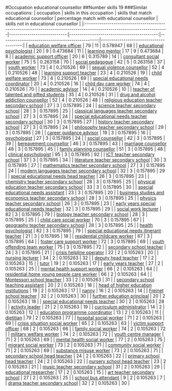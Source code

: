 #Occupation educational counsellor
##Number skills 19
###Similar occupations:
| occupation                                                                                                            |   skills in this occupation |   skills that match educational counsellor |   percentage match with educational counsellor |   skills not in educational counsellor |
|:----------------------------------------------------------------------------------------------------------------------|----------------------------:|-------------------------------------------:|-----------------------------------------------:|---------------------------------------:|
| [education welfare officer](education_welfare_officer.md)                                                             |                          79 |                                         11 |                                       0.578947 |                                     68 |
| [educational psychologist](educational_psychologist.md)                                                               |                          20 |                                          9 |                                       0.473684 |                                     11 |
| [learning mentor](learning_mentor.md)                                                                                 |                          17 |                                          9 |                                       0.473684 |                                      8 |
| [academic support officer](academic_support_officer.md)                                                               |                          20 |                                          6 |                                       0.315789 |                                     14 |
| [consultant social worker](consultant_social_worker.md)                                                               |                          75 |                                          5 |                                       0.263158 |                                     70 |
| [social pedagogue](social_pedagogue.md)                                                                               |                          42 |                                          5 |                                       0.263158 |                                     37 |
| [youth worker](youth_worker.md)                                                                                       |                          73 |                                          4 |                                       0.210526 |                                     69 |
| [sexual violence counsellor](sexual_violence_counsellor.md)                                                           |                          52 |                                          4 |                                       0.210526 |                                     48 |
| [learning support teacher](learning_support_teacher.md)                                                               |                          23 |                                          4 |                                       0.210526 |                                     19 |
| [child welfare worker](child_welfare_worker.md)                                                                       |                          73 |                                          4 |                                       0.210526 |                                     69 |
| [special educational needs coordinator](special_educational_needs_coordinator.md)                                     |                          20 |                                          4 |                                       0.210526 |                                     16 |
| [child day care worker](child_day_care_worker.md)                                                                     |                          74 |                                          4 |                                       0.210526 |                                     70 |
| [academic advisor](academic_advisor.md)                                                                               |                          14 |                                          4 |                                       0.210526 |                                     10 |
| [teacher of talented and gifted students](teacher_of_talented_and_gifted_students.md)                                 |                          35 |                                          4 |                                       0.210526 |                                     31 |
| [drug and alcohol addiction counsellor](drug_and_alcohol_addiction_counsellor.md)                                     |                          52 |                                          4 |                                       0.210526 |                                     48 |
| [religious education teacher secondary school](religious_education_teacher_secondary_school.md)                       |                          27 |                                          3 |                                       0.157895 |                                     24 |
| [science teacher secondary school](science_teacher_secondary_school.md)                                               |                          28 |                                          3 |                                       0.157895 |                                     25 |
| [classical languages teacher secondary school](classical_languages_teacher_secondary_school.md)                       |                          27 |                                          3 |                                       0.157895 |                                     24 |
| [special educational needs teacher secondary school](special_educational_needs_teacher_secondary_school.md)           |                          30 |                                          3 |                                       0.157895 |                                     27 |
| [history teacher secondary school](history_teacher_secondary_school.md)                                               |                          27 |                                          3 |                                       0.157895 |                                     24 |
| [philosophy teacher secondary school](philosophy_teacher_secondary_school.md)                                         |                          29 |                                          3 |                                       0.157895 |                                     26 |
| [career guidance advisor](career_guidance_advisor.md)                                                                 |                          19 |                                          3 |                                       0.157895 |                                     16 |
| [psychologist](psychologist.md)                                                                                       |                          27 |                                          3 |                                       0.157895 |                                     24 |
| [social counsellor](social_counsellor.md)                                                                             |                          42 |                                          3 |                                       0.157895 |                                     39 |
| [bereavement counsellor](bereavement_counsellor.md)                                                                   |                          46 |                                          3 |                                       0.157895 |                                     43 |
| [marriage counsellor](marriage_counsellor.md)                                                                         |                          48 |                                          3 |                                       0.157895 |                                     45 |
| [family planning counsellor](family_planning_counsellor.md)                                                           |                          51 |                                          3 |                                       0.157895 |                                     48 |
| [clinical psychologist](clinical_psychologist.md)                                                                     |                          95 |                                          3 |                                       0.157895 |                                     92 |
| [ICT teacher secondary school](ICT_teacher_secondary_school.md)                                                       |                          37 |                                          3 |                                       0.157895 |                                     34 |
| [literature teacher secondary school](literature_teacher_secondary_school.md)                                         |                          30 |                                          3 |                                       0.157895 |                                     27 |
| [mathematics teacher secondary school](mathematics_teacher_secondary_school.md)                                       |                          27 |                                          3 |                                       0.157895 |                                     24 |
| [modern languages teacher secondary school](modern_languages_teacher_secondary_school.md)                             |                          32 |                                          3 |                                       0.157895 |                                     29 |
| [special educational needs head teacher](special_educational_needs_head_teacher.md)                                   |                          26 |                                          3 |                                       0.157895 |                                     23 |
| [chemistry teacher secondary school](chemistry_teacher_secondary_school.md)                                           |                          28 |                                          3 |                                       0.157895 |                                     25 |
| [physical education teacher secondary school](physical_education_teacher_secondary_school.md)                         |                          33 |                                          3 |                                       0.157895 |                                     30 |
| [special educational needs assistant](special_educational_needs_assistant.md)                                         |                          23 |                                          3 |                                       0.157895 |                                     20 |
| [business studies and economics teacher secondary school](business_studies_and_economics_teacher_secondary_school.md) |                          28 |                                          3 |                                       0.157895 |                                     25 |
| [physics teacher secondary school](physics_teacher_secondary_school.md)                                               |                          26 |                                          3 |                                       0.157895 |                                     23 |
| [early years special educational needs teacher](early_years_special_educational_needs_teacher.md)                     |                          32 |                                          3 |                                       0.157895 |                                     29 |
| [social work lecturer](social_work_lecturer.md)                                                                       |                          82 |                                          3 |                                       0.157895 |                                     79 |
| [biology teacher secondary school](biology_teacher_secondary_school.md)                                               |                          28 |                                          3 |                                       0.157895 |                                     25 |
| [child care social worker](child_care_social_worker.md)                                                               |                          70 |                                          3 |                                       0.157895 |                                     67 |
| [geography teacher secondary school](geography_teacher_secondary_school.md)                                           |                          28 |                                          3 |                                       0.157895 |                                     25 |
| [health psychologist](health_psychologist.md)                                                                         |                          82 |                                          3 |                                       0.157895 |                                     79 |
| [special educational needs itinerant teacher](special_educational_needs_itinerant_teacher.md)                         |                          21 |                                          3 |                                       0.157895 |                                     18 |
| [residential childcare worker](residential_childcare_worker.md)                                                       |                          67 |                                          3 |                                       0.157895 |                                     64 |
| [foster care support worker](foster_care_support_worker.md)                                                           |                          72 |                                          3 |                                       0.157895 |                                     69 |
| [youth offending team worker](youth_offending_team_worker.md)                                                         |                          75 |                                          3 |                                       0.157895 |                                     72 |
| [secondary school teacher](secondary_school_teacher.md)                                                               |                          24 |                                          3 |                                       0.157895 |                                     21 |
| [crisis helpline operator](crisis_helpline_operator.md)                                                               |                          22 |                                          2 |                                       0.105263 |                                     20 |
| [nursing lecturer](nursing_lecturer.md)                                                                               |                          34 |                                          2 |                                       0.105263 |                                     32 |
| [deputy head teacher](deputy_head_teacher.md)                                                                         |                          17 |                                          2 |                                       0.105263 |                                     15 |
| [tutor](tutor.md)                                                                                                     |                          19 |                                          2 |                                       0.105263 |                                     17 |
| [early years teacher](early_years_teacher.md)                                                                         |                          27 |                                          2 |                                       0.105263 |                                     25 |
| [mental health support worker](mental_health_support_worker.md)                                                       |                          66 |                                          2 |                                       0.105263 |                                     64 |
| [residential home young people care worker](residential_home_young_people_care_worker.md)                             |                          66 |                                          2 |                                       0.105263 |                                     64 |
| [Montessori school teacher](Montessori_school_teacher.md)                                                             |                          33 |                                          2 |                                       0.105263 |                                     31 |
| [secondary school teaching assistant](secondary_school_teaching_assistant.md)                                         |                          20 |                                          2 |                                       0.105263 |                                     18 |
| [head of higher education institutions](head_of_higher_education_institutions.md)                                     |                          19 |                                          2 |                                       0.105263 |                                     17 |
| [nanny](nanny.md)                                                                                                     |                          16 |                                          2 |                                       0.105263 |                                     14 |
| [Freinet school teacher](Freinet_school_teacher.md)                                                                   |                          32 |                                          2 |                                       0.105263 |                                     30 |
| [further education principal](further_education_principal.md)                                                         |                          20 |                                          2 |                                       0.105263 |                                     18 |
| [special educational needs teacher](special_educational_needs_teacher.md)                                             |                          30 |                                          2 |                                       0.105263 |                                     28 |
| [activity leader](activity_leader.md)                                                                                 |                          21 |                                          2 |                                       0.105263 |                                     19 |
| [curriculum administrator](curriculum_administrator.md)                                                               |                          14 |                                          2 |                                       0.105263 |                                     12 |
| [education programme coordinator](education_programme_coordinator.md)                                                 |                          13 |                                          2 |                                       0.105263 |                                     11 |
| [dietitian](dietitian.md)                                                                                             |                          79 |                                          2 |                                       0.105263 |                                     77 |
| [hospital social worker](hospital_social_worker.md)                                                                   |                          71 |                                          2 |                                       0.105263 |                                     69 |
| [crisis situation social worker](crisis_situation_social_worker.md)                                                   |                          65 |                                          2 |                                       0.105263 |                                     63 |
| [victim support officer](victim_support_officer.md)                                                                   |                          68 |                                          2 |                                       0.105263 |                                     66 |
| [family social worker](family_social_worker.md)                                                                       |                          74 |                                          2 |                                       0.105263 |                                     72 |
| [military welfare worker](military_welfare_worker.md)                                                                 |                          74 |                                          2 |                                       0.105263 |                                     72 |
| [youth centre manager](youth_centre_manager.md)                                                                       |                          71 |                                          2 |                                       0.105263 |                                     69 |
| [mental health social worker](mental_health_social_worker.md)                                                         |                          77 |                                          2 |                                       0.105263 |                                     75 |
| [migrant social worker](migrant_social_worker.md)                                                                     |                          73 |                                          2 |                                       0.105263 |                                     71 |
| [community social worker](community_social_worker.md)                                                                 |                          71 |                                          2 |                                       0.105263 |                                     69 |
| [substance misuse worker](substance_misuse_worker.md)                                                                 |                          73 |                                          2 |                                       0.105263 |                                     71 |
| [secondary school head teacher](secondary_school_head_teacher.md)                                                     |                          24 |                                          2 |                                       0.105263 |                                     22 |
| [primary school head teacher](primary_school_head_teacher.md)                                                         |                          24 |                                          2 |                                       0.105263 |                                     22 |
| [nursery school head teacher](nursery_school_head_teacher.md)                                                         |                          23 |                                          2 |                                       0.105263 |                                     21 |
| [music teacher secondary school](music_teacher_secondary_school.md)                                                   |                          31 |                                          2 |                                       0.105263 |                                     29 |
| [educational researcher](educational_researcher.md)                                                                   |                          17 |                                          2 |                                       0.105263 |                                     15 |
| [art teacher secondary school](art_teacher_secondary_school.md)                                                       |                          27 |                                          2 |                                       0.105263 |                                     25 |
| [school bus attendant](school_bus_attendant.md)                                                                       |                           9 |                                          2 |                                       0.105263 |                                      7 |
| [drama teacher secondary school](drama_teacher_secondary_school.md)                                                   |                          32 |                                          2 |                                       0.105263 |                                     30 |
